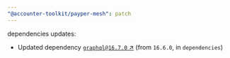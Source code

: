 ```yaml
---
"@accounter-toolkit/payper-mesh": patch
---
```

dependencies updates:
  - Updated dependency [`graphql@16.7.0` ↗︎](https://www.npmjs.com/package/graphql/v/16.7.0) (from `16.6.0`, in `dependencies`)
